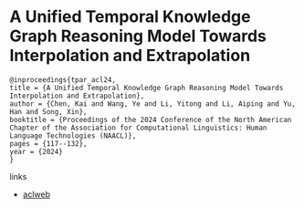 # A Unified Temporal Knowledge Graph Reasoning Model Towards Interpolation and Extrapolation

```
@inproceedings{tpar_acl24,
title = {A Unified Temporal Knowledge Graph Reasoning Model Towards Interpolation and Extrapolation},
author = {Chen, Kai and Wang, Ye and Li, Yitong and Li, Aiping and Yu, Han and Song, Xin},
booktitle = {Proceedings of the 2024 Conference of the North American Chapter of the Association for Computational Linguistics: Human Language Technologies (NAACL)},
pages = {117--132},
year = {2024}
}
```

links
- [aclweb](https://aclanthology.org/2024.acl-long.8)
